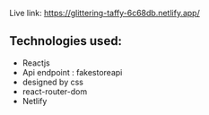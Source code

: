 Live link: https://glittering-taffy-6c68db.netlify.app/

## Technologies used:

* Reactjs 
* Api endpoint : fakestoreapi
* designed by css
* react-router-dom
* Netlify
